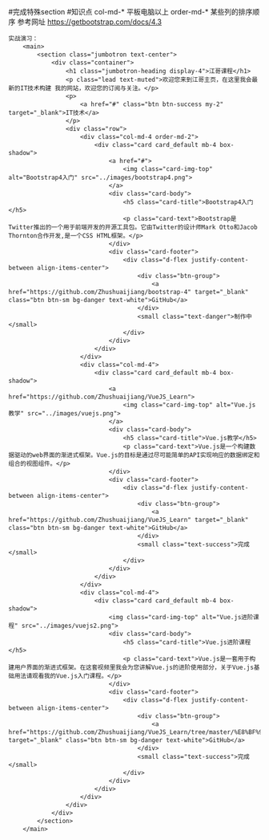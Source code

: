 #完成特殊section
    #知识点
        col-md-*    平板电脑以上
        order-md-*   某些列的排序顺序
    参考网址
          https://getbootstrap.com/docs/4.3

    实战演习：
        <main>
            <section class="jumbotron text-center">
                <div class="container">
                    <h1 class="jumbotron-heading display-4">江哥课程</h1>
                    <p class="lead text-muted">欢迎您来到江哥主页，在这里我会最新的IT技术构建 我的网站，欢迎您的订阅与关注。</p>
                    <p>
                        <a href="#" class="btn btn-success my-2" target="_blank">IT技术</a>
                    </p>
                    <div class="row">
                        <div class="col-md-4 order-md-2">
                            <div class="card card_default mb-4 box-shadow">
                                <a href="#">
                                    <img class="card-img-top" alt="Bootstrap4入门" src="../images/bootstrap4.png">
                                </a>
                                <div class="card-body">
                                    <h5 class="card-title">Bootstrap4入门</h5>
                                    <p class="card-text">Bootstrap是Twitter推出的一个用于前端开发的开源工具包。它由Twitter的设计师Mark Otto和Jacob Thornton合作开发,是一个CSS HTML框架。</p>
                                </div>
                                <div class="card-footer">
                                    <div class="d-flex justify-content-between align-items-center">
                                        <div class="btn-group">
                                            <a href="https://github.com/Zhushuaijiang/bootstrap-4" target="_blank" class="btn btn-sm bg-danger text-white">GitHub</a>
                                        </div>
                                        <small class="text-danger">制作中</small>
                                    </div>
                                </div>
                            </div>
                        </div>
                        <div class="col-md-4">
                            <div class="card card_default mb-4 box-shadow">
                                <a href="https://github.com/Zhushuaijiang/VueJS_Learn">
                                    <img class="card-img-top" alt="Vue.js教学" src="../images/vuejs.png">
                                </a>
                                <div class="card-body">
                                    <h5 class="card-title">Vue.js教学</h5>
                                    <p class="card-text">Vue.js是一个构建数据驱动的web界面的渐进式框架。Vue.js的目标是通过尽可能简单的API实现响应的数据绑定和组合的视图组件。</p>
                                </div>
                                <div class="card-footer">
                                    <div class="d-flex justify-content-between align-items-center">
                                        <div class="btn-group">
                                            <a href="https://github.com/Zhushuaijiang/VueJS_Learn" target="_blank" class="btn btn-sm bg-danger text-white">GitHub</a>
                                        </div>
                                        <small class="text-success">完成</small>
                                    </div>
                                </div>
                            </div>
                        </div>
                        <div class="col-md-4">
                            <div class="card card_default mb-4 box-shadow">
                                <img class="card-img-top" alt="Vue.js进阶课程" src="../images/vuejs2.png">
                                <div class="card-body">
                                    <h5 class="card-title">Vue.js进阶课程</h5>
                                    <p class="card-text">Vue.js是一套用于构建用户界面的渐进式框架。在这套视频里我会为您讲解Vue.js的进阶使用部分，关于Vue.js基础用法请观看我的Vue.js入门课程。</p>
                                </div>
                                <div class="card-footer">
                                    <div class="d-flex justify-content-between align-items-center">
                                        <div class="btn-group">
                                            <a href="https://github.com/Zhushuaijiang/VueJS_Learn/tree/master/%E8%BF%9B%E9%98%B6%E8%AF%BE%E7%A8%8B" target="_blank" class="btn btn-sm bg-danger text-white">GitHub</a>
                                        </div>
                                        <small class="text-success">完成</small>
                                    </div>
                                </div>
                            </div>
                        </div>
                    </div>
                </div>
            </section>
        </main>
